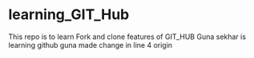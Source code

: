 # learning_GIT_Hub
This repo is to learn Fork and clone features of GIT_HUB
Guna sekhar is learning github
guna made change in line 4 origin

